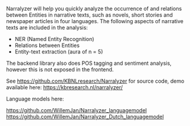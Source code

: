 Narralyzer will help you quickly analyze the occurrence of and relations between Entities in narrative texts, such as novels, short stories and newspaper articles in four languages. The following aspects of narrative texts are included in the analysis:

- NER (Named Entity Recognition)
- Relations between Entities
- Entity-text extraction (aura of n = 5)


The backend library also does POS tagging and sentiment analysis, however this is not exposed in the frontend.


See https://github.com/KBNLresearch/Narralyzer for source code, demo available here: https://kbresearch.nl/narralyzer/

Language models here:

https://github.com/WillemJan/Narralyzer_languagemodel
https://github.com/WillemJan/Narralyzer_Dutch_languagemodel
